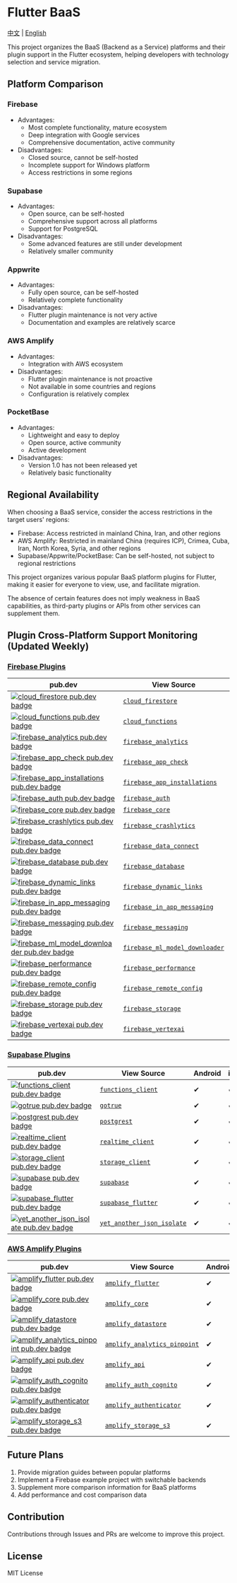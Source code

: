 # Flutter BaaS

[中文](README_CN.md) | [English](README.md)

This project organizes the BaaS (Backend as a Service) platforms and their plugin support in the Flutter ecosystem, helping developers with technology selection and service migration.

## Platform Comparison

### Firebase
- Advantages:
  - Most complete functionality, mature ecosystem
  - Deep integration with Google services
  - Comprehensive documentation, active community
- Disadvantages:
  - Closed source, cannot be self-hosted
  - Incomplete support for Windows platform
  - Access restrictions in some regions

### Supabase
- Advantages:
  - Open source, can be self-hosted
  - Comprehensive support across all platforms
  - Support for PostgreSQL
- Disadvantages:
  - Some advanced features are still under development
  - Relatively smaller community

### Appwrite
- Advantages:
  - Fully open source, can be self-hosted
  - Relatively complete functionality
- Disadvantages:
  - Flutter plugin maintenance is not very active
  - Documentation and examples are relatively scarce

### AWS Amplify
- Advantages:
  - Integration with AWS ecosystem
- Disadvantages:
  - Flutter plugin maintenance is not proactive
  - Not available in some countries and regions
  - Configuration is relatively complex

### PocketBase
- Advantages:
  - Lightweight and easy to deploy
  - Open source, active community
  - Active development
- Disadvantages:
  - Version 1.0 has not been released yet
  - Relatively basic functionality

## Regional Availability

When choosing a BaaS service, consider the access restrictions in the target users' regions:

- Firebase: Access restricted in mainland China, Iran, and other regions
- AWS Amplify: Restricted in mainland China (requires ICP), Crimea, Cuba, Iran, North Korea, Syria, and other regions
- Supabase/Appwrite/PocketBase: Can be self-hosted, not subject to regional restrictions

This project organizes various popular BaaS platform plugins for Flutter, making it easier for everyone to view, use, and facilitate migration.

The absence of certain features does not imply weakness in BaaS capabilities, as third-party plugins or APIs from other services can supplement them.

## Plugin Cross-Platform Support Monitoring (Updated Weekly)

### [Firebase Plugins](https://firebase.google.com/docs/flutter)

| pub.dev | View Source | Android | iOS | Web | MacOS | Windows | Linux |
| ------- | ----------- | ------- | --- | --- | ----- | ------- | ----- |
| [![cloud_firestore pub.dev badge](https://img.shields.io/pub/v/cloud_firestore.svg)](https://pub.dev/packages/cloud_firestore) | [`cloud_firestore`](https://github.com/firebase/flutterfire/tree/main/packages/cloud_firestore) | ✔ | ✔ | ✔ | ✔ | ✔ | N/A |
| [![cloud_functions pub.dev badge](https://img.shields.io/pub/v/cloud_functions.svg)](https://pub.dev/packages/cloud_functions) | [`cloud_functions`](https://github.com/firebase/flutterfire/tree/main/packages/cloud_functions) | ✔ | ✔ | ✔ | ✔ | N/A | N/A |
| [![firebase_analytics pub.dev badge](https://img.shields.io/pub/v/firebase_analytics.svg)](https://pub.dev/packages/firebase_analytics) | [`firebase_analytics`](https://github.com/firebase/flutterfire/tree/main/packages/firebase_analytics) | ✔ | ✔ | ✔ | ✔ | N/A | N/A |
| [![firebase_app_check pub.dev badge](https://img.shields.io/pub/v/firebase_app_check.svg)](https://pub.dev/packages/firebase_app_check) | [`firebase_app_check`](https://github.com/firebase/flutterfire/tree/main/packages/firebase_app_check) | ✔ | ✔ | ✔ | ✔ | N/A | N/A |
| [![firebase_app_installations pub.dev badge](https://img.shields.io/pub/v/firebase_app_installations.svg)](https://pub.dev/packages/firebase_app_installations) | [`firebase_app_installations`](https://github.com/firebase/flutterfire/tree/main/packages/firebase_app_installations) | ✔ | ✔ | N/A | ✔ | N/A | N/A |
| [![firebase_auth pub.dev badge](https://img.shields.io/pub/v/firebase_auth.svg)](https://pub.dev/packages/firebase_auth) | [`firebase_auth`](https://github.com/firebase/flutterfire/tree/main/packages/firebase_auth) | ✔ | ✔ | ✔ | ✔ | ✔ | N/A |
| [![firebase_core pub.dev badge](https://img.shields.io/pub/v/firebase_core.svg)](https://pub.dev/packages/firebase_core) | [`firebase_core`](https://github.com/firebase/flutterfire/tree/main/packages/firebase_core) | ✔ | ✔ | ✔ | ✔ | ✔ | N/A |
| [![firebase_crashlytics pub.dev badge](https://img.shields.io/pub/v/firebase_crashlytics.svg)](https://pub.dev/packages/firebase_crashlytics) | [`firebase_crashlytics`](https://github.com/firebase/flutterfire/tree/main/packages/firebase_crashlytics) | ✔ | ✔ | N/A | ✔ | N/A | N/A |
| [![firebase_data_connect pub.dev badge](https://img.shields.io/pub/v/firebase_data_connect.svg)](https://pub.dev/packages/firebase_data_connect) | [`firebase_data_connect`](https://github.com/firebase/flutterfire/tree/main/packages/firebase_data_connect) | ✔ | ✔ | ✔ | ✔ | ✔ | ✔ |
| [![firebase_database pub.dev badge](https://img.shields.io/pub/v/firebase_database.svg)](https://pub.dev/packages/firebase_database) | [`firebase_database`](https://github.com/firebase/flutterfire/tree/main/packages/firebase_database) | ✔ | ✔ | ✔ | ✔ | N/A | N/A |
| [![firebase_dynamic_links pub.dev badge](https://img.shields.io/pub/v/firebase_dynamic_links.svg)](https://pub.dev/packages/firebase_dynamic_links) | [`firebase_dynamic_links`](https://github.com/firebase/flutterfire/tree/main/packages/firebase_dynamic_links) | ✔ | ✔ | N/A | N/A | N/A | N/A |
| [![firebase_in_app_messaging pub.dev badge](https://img.shields.io/pub/v/firebase_in_app_messaging.svg)](https://pub.dev/packages/firebase_in_app_messaging) | [`firebase_in_app_messaging`](https://github.com/firebase/flutterfire/tree/main/packages/firebase_in_app_messaging) | ✔ | ✔ | N/A | N/A | N/A | N/A |
| [![firebase_messaging pub.dev badge](https://img.shields.io/pub/v/firebase_messaging.svg)](https://pub.dev/packages/firebase_messaging) | [`firebase_messaging`](https://github.com/firebase/flutterfire/tree/main/packages/firebase_messaging) | ✔ | ✔ | ✔ | ✔ | N/A | N/A |
| [![firebase_ml_model_downloader pub.dev badge](https://img.shields.io/pub/v/firebase_ml_model_downloader.svg)](https://pub.dev/packages/firebase_ml_model_downloader) | [`firebase_ml_model_downloader`](https://github.com/firebase/flutterfire/tree/main/packages/firebase_ml_model_downloader) | ✔ | ✔ | N/A | ✔ | N/A | N/A |
| [![firebase_performance pub.dev badge](https://img.shields.io/pub/v/firebase_performance.svg)](https://pub.dev/packages/firebase_performance) | [`firebase_performance`](https://github.com/firebase/flutterfire/tree/main/packages/firebase_performance) | ✔ | ✔ | ✔ | N/A | N/A | N/A |
| [![firebase_remote_config pub.dev badge](https://img.shields.io/pub/v/firebase_remote_config.svg)](https://pub.dev/packages/firebase_remote_config) | [`firebase_remote_config`](https://github.com/firebase/flutterfire/tree/main/packages/firebase_remote_config) | ✔ | ✔ | ✔ | ✔ | N/A | N/A |
| [![firebase_storage pub.dev badge](https://img.shields.io/pub/v/firebase_storage.svg)](https://pub.dev/packages/firebase_storage) | [`firebase_storage`](https://github.com/firebase/flutterfire/tree/main/packages/firebase_storage) | ✔ | ✔ | ✔ | ✔ | ✔ | N/A |
| [![firebase_vertexai pub.dev badge](https://img.shields.io/pub/v/firebase_vertexai.svg)](https://pub.dev/packages/firebase_vertexai) | [`firebase_vertexai`](https://github.com/firebase/flutterfire/tree/main/packages/firebase_vertexai) | ✔ | ✔ | ✔ | ✔ | ✔ | ✔ |

### [Supabase Plugins](https://supabase.com/docs/reference/dart/start)

| pub.dev | View Source | Android | iOS | Web | MacOS | Windows | Linux |
| ------- | ----------- | ------- | --- | --- | ----- | ------- | ----- |
| [![functions_client pub.dev badge](https://img.shields.io/pub/v/functions_client.svg)](https://pub.dev/packages/functions_client) | [`functions_client`](https://github.com/supabase/supabase-flutter/tree/main/packages/functions_client) | ✔ | ✔ | ✔ | ✔ | ✔ | ✔ |
| [![gotrue pub.dev badge](https://img.shields.io/pub/v/gotrue.svg)](https://pub.dev/packages/gotrue) | [`gotrue`](https://github.com/supabase/supabase-flutter/tree/main/packages/gotrue) | ✔ | ✔ | ✔ | ✔ | ✔ | ✔ |
| [![postgrest pub.dev badge](https://img.shields.io/pub/v/postgrest.svg)](https://pub.dev/packages/postgrest) | [`postgrest`](https://github.com/supabase/supabase-flutter/tree/main/packages/postgrest) | ✔ | ✔ | ✔ | ✔ | ✔ | ✔ |
| [![realtime_client pub.dev badge](https://img.shields.io/pub/v/realtime_client.svg)](https://pub.dev/packages/realtime_client) | [`realtime_client`](https://github.com/supabase/supabase-flutter/tree/main/packages/realtime_client) | ✔ | ✔ | ✔ | ✔ | ✔ | ✔ |
| [![storage_client pub.dev badge](https://img.shields.io/pub/v/storage_client.svg)](https://pub.dev/packages/storage_client) | [`storage_client`](https://github.com/supabase/supabase-flutter/tree/main/packages/storage_client) | ✔ | ✔ | ✔ | ✔ | ✔ | ✔ |
| [![supabase pub.dev badge](https://img.shields.io/pub/v/supabase.svg)](https://pub.dev/packages/supabase) | [`supabase`](https://github.com/supabase/supabase-flutter/tree/main/packages/supabase) | ✔ | ✔ | ✔ | ✔ | ✔ | ✔ |
| [![supabase_flutter pub.dev badge](https://img.shields.io/pub/v/supabase_flutter.svg)](https://pub.dev/packages/supabase_flutter) | [`supabase_flutter`](https://github.com/supabase/supabase-flutter/tree/main/packages/supabase_flutter) | ✔ | ✔ | ✔ | ✔ | ✔ | ✔ |
| [![yet_another_json_isolate pub.dev badge](https://img.shields.io/pub/v/yet_another_json_isolate.svg)](https://pub.dev/packages/yet_another_json_isolate) | [`yet_another_json_isolate`](https://github.com/supabase/supabase-flutter/tree/main/packages/yet_another_json_isolate) | ✔ | ✔ | ✔ | ✔ | ✔ | ✔ |

### [AWS Amplify Plugins](https://docs.amplify.aws/flutter)

| pub.dev | View Source | Android | iOS | Web | MacOS | Windows | Linux |
| ------- | ----------- | ------- | --- | --- | ----- | ------- | ----- |
| [![amplify_flutter pub.dev badge](https://img.shields.io/pub/v/amplify_flutter.svg)](https://pub.dev/packages/amplify_flutter) | [`amplify_flutter`](https://github.com/aws-amplify/amplify-flutter/tree/main/packages/amplify_flutter) | ✔ | ✔ | ✔ | ✔ | ✔ | ✔ |
| [![amplify_core pub.dev badge](https://img.shields.io/pub/v/amplify_core.svg)](https://pub.dev/packages/amplify_core) | [`amplify_core`](https://github.com/aws-amplify/amplify-flutter/tree/main/packages/amplify_core) | ✔ | ✔ | ✔ | ✔ | ✔ | ✔ |
| [![amplify_datastore pub.dev badge](https://img.shields.io/pub/v/amplify_datastore.svg)](https://pub.dev/packages/amplify_datastore) | [`amplify_datastore`](https://github.com/aws-amplify/amplify-flutter/tree/main/packages/amplify_datastore) | ✔ | ✔ | N/A | N/A | N/A | N/A |
| [![amplify_analytics_pinpoint pub.dev badge](https://img.shields.io/pub/v/amplify_analytics_pinpoint.svg)](https://pub.dev/packages/amplify_analytics_pinpoint) | [`amplify_analytics_pinpoint`](https://github.com/aws-amplify/amplify-flutter/tree/main/packages/amplify_analytics_pinpoint) | ✔ | N/A | N/A | N/A | N/A | N/A |
| [![amplify_api pub.dev badge](https://img.shields.io/pub/v/amplify_api.svg)](https://pub.dev/packages/amplify_api) | [`amplify_api`](https://github.com/aws-amplify/amplify-flutter/tree/main/packages/amplify_api) | ✔ | ✔ | ✔ | ✔ | ✔ | ✔ |
| [![amplify_auth_cognito pub.dev badge](https://img.shields.io/pub/v/amplify_auth_cognito.svg)](https://pub.dev/packages/amplify_auth_cognito) | [`amplify_auth_cognito`](https://github.com/aws-amplify/amplify-flutter/tree/main/packages/amplify_auth_cognito) | ✔ | ✔ | N/A | ✔ | N/A | N/A |
| [![amplify_authenticator pub.dev badge](https://img.shields.io/pub/v/amplify_authenticator.svg)](https://pub.dev/packages/amplify_authenticator) | [`amplify_authenticator`](https://github.com/aws-amplify/amplify-flutter/tree/main/packages/amplify_authenticator) | ✔ | ✔ | ✔ | ✔ | ✔ | ✔ |
| [![amplify_storage_s3 pub.dev badge](https://img.shields.io/pub/v/amplify_storage_s3.svg)](https://pub.dev/packages/amplify_storage_s3) | [`amplify_storage_s3`](https://github.com/aws-amplify/amplify-flutter/tree/main/packages/amplify_storage_s3) | ✔ | ✔ | ✔ | ✔ | ✔ | ✔ |

## Future Plans

1. Provide migration guides between popular platforms
2. Implement a Firebase example project with switchable backends
3. Supplement more comparison information for BaaS platforms
4. Add performance and cost comparison data

## Contribution

Contributions through Issues and PRs are welcome to improve this project.

## License

MIT License

